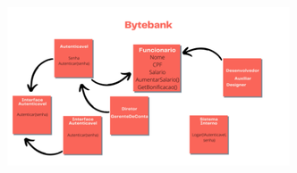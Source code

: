 ![alt text](https://github.com/luclucs/bytebank-poo-csharp/blob/84297ed5f39aeff602c392bac93d94f9a5f2b3ec/Bytebank.png)